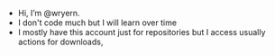 - Hi, I’m @wryern.
- I don't code much but I will learn over time
- I mostly have this account just for repositories but I access usually actions for downloads,

